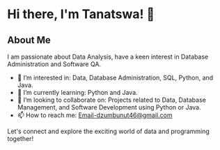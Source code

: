 # Hi there, I'm Tanatswa! 👋

## About Me
I am passionate about Data Analysis, have a keen interest in Database Administration and Software QA.

- 👀 I’m interested in: Data, Database Administration, SQL, Python, and Java.
- 🌱 I’m currently learning: Python and Java.
- 💞️ I’m looking to collaborate on: Projects related to Data, Database Management, and Software Development using Python or Java.
- 📫 How to reach me: Email-dzumbunut46@gmail.com

Let's connect and explore the exciting world of data and programming together!


<!---
TanatswaDzumbunubyte/TanatswaDzumbunubyte is a ✨ special ✨ repository because its `README.md` (this file) appears on your GitHub profile.
You can click the Preview link to take a look at your changes.
--->
